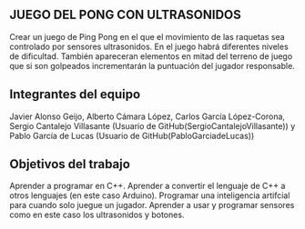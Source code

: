 ## **JUEGO DEL PONG CON ULTRASONIDOS**

Crear un juego de Ping Pong en el que el movimiento de las raquetas sea controlado por sensores ultrasonidos.
En el juego habrá diferentes niveles de dificultad.
También apareceran elementos en mitad del terreno de juego que si son golpeados incrementarán la puntuación del jugador responsable.

## Integrantes del equipo

Javier Alonso Geijo,
Alberto Cámara López,
Carlos García López-Corona,
Sergio Cantalejo Villasante (Usuario de GitHub(SergioCantalejoVillasante)) y 
Pablo García de Lucas (Usuario de GitHub(PabloGarciadeLucas))

## Objetivos del trabajo

Aprender a programar en C++. Aprender a convertir el lenguaje de C++ a otros lenguajes (en este caso Arduino). Programar una inteligencia artifcial para cuando solo juegue un jugador. Aprender a usar y programar sensores como en este caso los ultrasonidos y botones.

 
